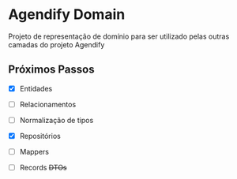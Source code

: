 # Agendify Domain

Projeto de representação de domínio para ser utilizado pelas outras camadas do projeto Agendify

## Próximos Passos

- [x] Entidades
- [ ] Relacionamentos
- [ ] Normalização de tipos
- [x] Repositórios
- [ ] Mappers
- [ ] Records ~~DTOs~~

